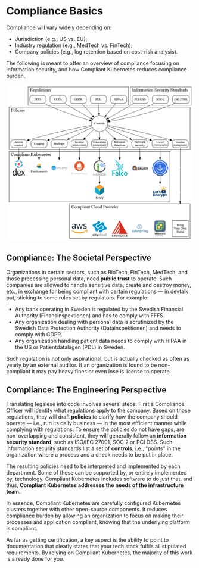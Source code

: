# Compliance Basics

Compliance will vary widely depending on:

* Jurisdiction (e.g., US vs. EU);
* Industry regulation (e.g., MedTech vs. FinTech);
* Company policies (e.g., log retention based on cost-risk analysis).

The following is meant to offer an overview of compliance focusing on information security, and how Compliant Kubernetes reduces compliance burden.

![Compliance Basics](img/compliance-basics.png)

## Compliance: The Societal Perspective

Organizations in certain sectors, such as BioTech, FinTech, MedTech, and those processing personal data, need **public trust** to operate. Such companies are allowed to handle sensitive data, create and destroy money, etc., in exchange for being compliant with certain regulations — in devtalk put, sticking to some rules set by regulators. For example:

* Any bank operating in Sweden is regulated by the Swedish Financial Authority (Finansinspektionen) and has to comply with FFFS.
* Any organization dealing with personal data is scrutinized by the Swedish Data Protection Authority (Datainspektionen) and needs to comply with GDPR.
* Any organization handling patient data needs to comply with HIPAA in the US or Patientdatalagen (PDL) in Sweden.

Such regulation is not only aspirational, but is actually checked as often as yearly by an external auditor. If an organization is found to be non-compliant it may pay heavy fines or even lose is license to operate.

## Compliance: The Engineering Perspective

Translating legalese into code involves several steps. First a Compliance Officer will identify what regulations apply to the company. Based on those regulations, they will draft **policies** to clarify how the company should operate — i.e., run its daily business — in the most efficient manner while complying with regulations. To ensure the policies do not have gaps, are non-overlapping and consistent, they will generally follow an **information security standard**, such as ISO/IEC 27001, SOC 2 or PCI DSS. Such information security standards list a set of **controls**, i.e., "points" in the organization where a process and a check needs to be put in place.

The resulting policies need to be interpreted and implemented by each department. Some of these can be supported by, or entirely implemented by, technology. Compliant Kubernetes includes software to do just that, and thus, **Compliant Kubernetes addresses the needs of the infrastructure team.**

In essence, Compliant Kubernetes are carefully configured Kubernetes clusters together with other open-source components. It reduces compliance burden by allowing an organization to focus on making their processes and application compliant, knowing that the underlying platform is compliant.

As far as getting certification, a key aspect is the ability to point to documentation that clearly states that your tech stack fulfils all stipulated requirements. By relying on Compliant Kubernetes, the majority of this work is already done for you.
